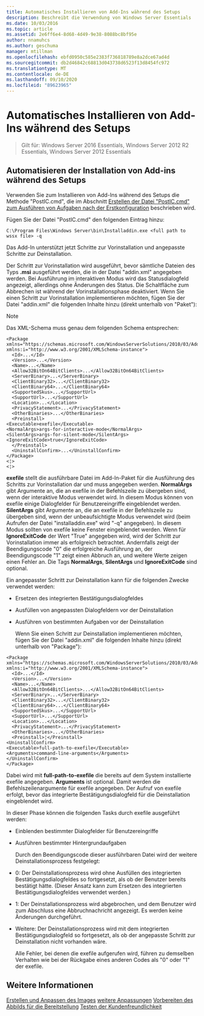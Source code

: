 ```yaml
---
title: Automatisches Installieren von Add-Ins während des Setups
description: Beschreibt die Verwendung von Windows Server Essentials
ms.date: 10/03/2016
ms.topic: article
ms.assetid: 2e6ff6e4-8d68-4d49-9e38-8088bc8bf95e
author: nnamuhcs
ms.author: geschuma
manager: mtillman
ms.openlocfilehash: ebfd0950c585e2383f736818789e8a2dce67ad4d
ms.sourcegitcommit: db2d46842c68813d043738d6523f13d8454fc972
ms.translationtype: MT
ms.contentlocale: de-DE
ms.lasthandoff: 09/10/2020
ms.locfileid: "89623965"
---
```

# <a name="automate-installation-of-add-ins-during-setup"></a>Automatisches Installieren von Add-Ins während des Setups

>Gilt für: Windows Server 2016 Essentials, Windows Server 2012 R2 Essentials, Windows Server 2012 Essentials

##  <a name="automate-installing-add-ins-during-setup"></a><a name="BKMK_AddIns"></a> Automatisieren der Installation von Add-ins während des Setups
 Verwenden Sie zum Installieren von Add-Ins während des Setups die Methode "PostIC.cmd", die im Abschnitt [Erstellen der Datei "PostIC.cmd" zum Ausführen von Aufgaben nach der Erstkonfiguration](Create-the-PostIC.cmd-File-for-Running-Post-Initial-Configuration-Tasks.md) beschrieben wird.

 Fügen Sie der Datei "PostIC.cmd" den folgenden Eintrag hinzu:

```
C:\Program Files\Windows Server\bin\Installaddin.exe <full path to wssx file> -q
```

 Das Add-In unterstützt jetzt Schritte zur Vorinstallation und angepasste Schritte zur Deinstallation.

 Der Schritt zur Vorinstallation wird ausgeführt, bevor sämtliche Dateien des Typs **.msi** ausgeführt werden, die in der Datei "addin.xml" angegeben werden. Bei Ausführung im interaktiven Modus wird das Statusdialogfeld angezeigt, allerdings ohne Änderungen des Status. Die Schaltfläche zum Abbrechen ist während der Vorinstallationsphase deaktiviert. Wenn Sie einen Schritt zur Vorinstallation implementieren möchten, fügen Sie der Datei "addin.xml" die folgenden Inhalte hinzu (direkt unterhalb von "Paket"):

> [!NOTE]
>  Das XML-Schema muss genau dem folgenden Schema entsprechen:

```
<Package xmlns="https://schemas.microsoft.com/WindowsServerSolutions/2010/03/Addins" xmlns:i="http://www.w3.org/2001/XMLSchema-instance">
  <Id>...</Id>
  <Version>...</Version>
  <Name>...</Name>
  <Allow32BitOn64BitClients>...</Allow32BitOn64BitClients>
  <ServerBinary>...</ServerBinary>
  <ClientBinary32>...</ClientBinary32>
  <ClientBinary64>...</ClientBinary64>
  <SupportedSkus>...</SupportUrl>
  <SupportUrl>...</SupportUrl>
  <Location>...</Location>
  <PrivacyStatement>...</PrivacyStatement>
  <OtherBinaries>...</OtherBinaries>
  <Preinstall>
<Executable>exefile</Executable>
<NormalArgs>args-for-interactive-mode</NormalArgs>
<SilentArgs>args-for-silent-mode</SilentArgs>
<IgnoreExitCode>true</IgnoreExitCode>
  </Preinstall>
  <UninstallConfirm>...</UninstallConfirm>
</Package>
<¦>
<¦>
```

 **exefile** stellt die ausführbare Datei im Add-In-Paket für die Ausführung des Schritts zur Vorinstallation dar und muss angegeben werden. **NormalArgs** gibt Argumente an, die an exefile in der Befehlszeile zu übergeben sind, wenn der interaktive Modus verwendet wird. In diesem Modus können von exefile einige Dialogfelder für Benutzereingriffe eingeblendet werden. **SilentArgs** gibt Argumente an, die an exefile in der Befehlszeile zu übergeben sind, wenn der unbeaufsichtigte Modus verwendet wird (beim Aufrufen der Datei "installaddin.exe" wird "-q" angegeben). In diesem Modus sollten von exefile keine Fenster eingeblendet werden. Wenn für **IgnoreExitCode** der Wert "True" angegeben wird, wird der Schritt zur Vorinstallation immer als erfolgreich betrachtet. Andernfalls zeigt der Beendigungscode "0" die erfolgreiche Ausführung an, der Beendigungscode "1" zeigt einen Abbruch an, und weitere Werte zeigen einen Fehler an. Die Tags **NormalArgs**, **SilentArgs** und **IgnoreExitCode** sind optional.

 Ein angepasster Schritt zur Deinstallation kann für die folgenden Zwecke verwendet werden:

- Ersetzen des integrierten Bestätigungsdialogfeldes

- Ausfüllen von angepassten Dialogfeldern vor der Deinstallation

- Ausführen von bestimmten Aufgaben vor der Deinstallation

  Wenn Sie einen Schritt zur Deinstallation implementieren möchten, fügen Sie der Datei "addin.xml" die folgenden Inhalte hinzu (direkt unterhalb von "Package"):

```
<Package xmlns="https://schemas.microsoft.com/WindowsServerSolutions/2010/03/Addins" xmlns:i="http://www.w3.org/2001/XMLSchema-instance">
  <Id>...</Id>
  <Version>...</Version>
  <Name>...</Name>
  <Allow32BitOn64BitClients>...</Allow32BitOn64BitClients>
  <ServerBinary>...</ServerBinary>
  <ClientBinary32>...</ClientBinary32>
  <ClientBinary64>...</ClientBinary64>
  <SupportedSkus>...</SupportUrl>
  <SupportUrl>...</SupportUrl>
  <Location>...</Location>
  <PrivacyStatement>...</PrivacyStatement>
  <OtherBinaries>...</OtherBinaries>
  <Preinstall>¦</Preinstall>
<UninstallConfirm>
<Executable>full-path-to-exefile</Executable>
<Arguments>command-line-arguments</Arguments>
</UninstallConfirm>
</Package>
```

 Dabei wird mit **full-path-to-exefile** die bereits auf dem System installierte exefile angegeben. **Arguments** ist optional. Damit werden die Befehlszeilenargumente für exefile angegeben. Der Aufruf von exefile erfolgt, bevor das integrierte Bestätigungsdialogfeld für die Deinstallation eingeblendet wird.

 In dieser Phase können die folgenden Tasks durch exefile ausgeführt werden:

- Einblenden bestimmter Dialogfelder für Benutzereingriffe

- Ausführen bestimmter Hintergrundaufgaben

  Durch den Beendigungscode dieser ausführbaren Datei wird der weitere Deinstallationsprozess festgelegt:

- 0: Der Deinstallationsprozess wird ohne Ausfüllen des integrierten Bestätigungsdialogfeldes so fortgesetzt, als ob der Benutzer bereits bestätigt hätte. (Dieser Ansatz kann zum Ersetzen des integrierten Bestätigungsdialogfeldes verwendet werden.)

- 1: Der Deinstallationsprozess wird abgebrochen, und dem Benutzer wird zum Abschluss eine Abbruchnachricht angezeigt. Es werden keine Änderungen durchgeführt.

- Weitere: Der Deinstallationsprozess wird mit dem integrierten Bestätigungsdialogfeld so fortgesetzt, als ob der angepasste Schritt zur Deinstallation nicht vorhanden wäre.

  Alle Fehler, bei denen die exefile aufgerufen wird, führen zu demselben Verhalten wie bei der Rückgabe eines anderen Codes als "0" oder "1" der exefile.

## <a name="see-also"></a>Weitere Informationen
 [Erstellen und Anpassen des Images](Creating-and-Customizing-the-Image.md) [weitere Anpassungen](Additional-Customizations.md) [Vorbereiten des Abbilds für die Bereitstellung](Preparing-the-Image-for-Deployment.md) [Testen der Kundenfreundlichkeit](Testing-the-Customer-Experience.md)